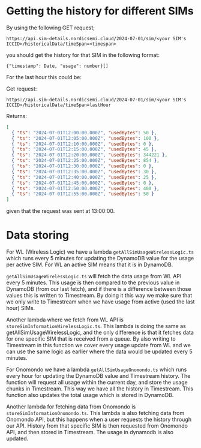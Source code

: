 # Getting the history for different SIMs

By using the following GET request;

```
https://api.sim-details.nordicsemi.cloud/2024-07-01/sim/<your SIM's ICCID>/historicalData/timeSpan=<timespan>
```

you should get the history for that SIM in the following format:

```
{"timestamp": Date, "usage": number}[]
```

For the last hour this could be:

Get request:

```
https://api.sim-details.nordicsemi.cloud/2024-07-01/sim/<your SIM's ICCID>/historicalData/timeSpan=lastHour
```

Returns:

```json
[
  { "ts": "2024-07-01T12:00:00.000Z", "usedBytes": 50 },
  { "ts": "2024-07-01T12:05:00.000Z", "usedBytes": 100 },
  { "ts": "2024-07-01T12:10:00.000Z", "usedBytes": 0 },
  { "ts": "2024-07-01T12:15:00.000Z", "usedBytes": 45 },
  { "ts": "2024-07-01T12:20:00.000Z", "usedBytes": 344221 },
  { "ts": "2024-07-01T12:25:00.000Z", "usedBytes": 854 },
  { "ts": "2024-07-01T12:30:00.000Z", "usedBytes": 0 },
  { "ts": "2024-07-01T12:35:00.000Z", "usedBytes": 30 },
  { "ts": "2024-07-01T12:40:00.000Z", "usedBytes": 25 },
  { "ts": "2024-07-01T12:45:00.000Z", "usedBytes": 0 },
  { "ts": "2024-07-01T12:50:00.000Z", "usedBytes": 400 },
  { "ts": "2024-07-01T12:55:00.000Z", "usedBytes": 50 }
]
```

given that the request was sent at 13:00:00.

# Data storing

For WL (Wireless Logic) we have a lambda `getAllSimUsageWirelessLogic.ts` which
runs every 5 minutes for updating the DynamoDB value for the usage per active
SIM. For WL an active SIM means that it is in DynamoDB.

`getAllSimUsageWirelessLogic.ts` will fetch the data usage from WL API every 5
minutes. This usage is then compared to the previous value in DynamoDB (from our
last fetch), and if there is a difference between those values this is written
to Timestream. By doing it this way we make sure that we only write to
Timestream when we have usage from active (used the last hour) SIMs.

Another lambda where we fetch from WL API is
`storeSimInformationWirelessLogic.ts`. This lambda is doing the same as
getAllSimUsageWirelessLogic, and the only difference is that it fetches data for
one specific SIM that is received from a queue. By also writing to Timestream in
this function we cover every usage update from WL and we can use the same logic
as earlier where the data would be updated every 5 minutes.

For Onomondo we have a lambda `getAllSimUsageOnomondo.ts` which runs every hour
for updating the DynamoDB value and Timestream history. The function will
request all usage within the current day, and store the usage chunks in
Timestream. This way we have all the history in Timestream. This function also
updates the total usage which is stored in DynamoDB.

Another lambda for fetching data from Onomondo is
`storeSimInformationOnomondo.ts`. This lambda is also fetching data from
Onomondo API, but this happens when a user requests the history through our API.
History from that specific SIM is then requested from Onomondo API, and then
stored in Timestream. The usage in dynamodb is also updated.
